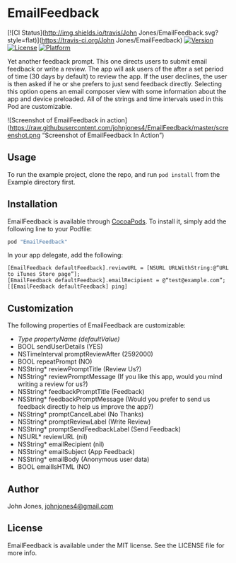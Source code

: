 # EmailFeedback

[![CI Status](http://img.shields.io/travis/John Jones/EmailFeedback.svg?style=flat)](https://travis-ci.org/John Jones/EmailFeedback)
[![Version](https://img.shields.io/cocoapods/v/EmailFeedback.svg?style=flat)](http://cocoapods.org/pods/EmailFeedback)
[![License](https://img.shields.io/cocoapods/l/EmailFeedback.svg?style=flat)](http://cocoapods.org/pods/EmailFeedback)
[![Platform](https://img.shields.io/cocoapods/p/EmailFeedback.svg?style=flat)](http://cocoapods.org/pods/EmailFeedback)

Yet another feedback prompt. This one directs users to submit email feedback or write a review. The app will ask users of the after a set period of time (30 days by default) to review the app. If the user declines, the user is then asked if he or she prefers to just send feedback directly. Selecting this option opens an email composer view with some information about the app and device preloaded. All of the strings and time intervals used in this Pod are customizable.

![Screenshot of EmailFeedback in action](https://raw.githubusercontent.com/johnjones4/EmailFeedback/master/screenshot.png “Screenshot of EmailFeedback In Action”)

## Usage

To run the example project, clone the repo, and run `pod install` from the Example directory first.

## Installation

EmailFeedback is available through [CocoaPods](http://cocoapods.org). To install
it, simply add the following line to your Podfile:

```ruby
pod "EmailFeedback"
```

In your app delegate, add the following:

```
[EmailFeedback defaultFeedback].reviewURL = [NSURL URLWithString:@“URL to iTunes Store page”];
[EmailFeedback defaultFeedback].emailRecipient = @“test@example.com”;
[[EmailFeedback defaultFeedback] ping]
```

## Customization

The following properties of EmailFeedback are customizable: 

* *Type propertyName (defaultValue)*
* BOOL sendUserDetails (YES)
* NSTimeInterval promptReviewAfter (2592000)
* BOOL repeatPrompt (NO)
* NSString* reviewPromptTitle (Review Us?)
* NSString* reviewPromptMessage (If you like this app, would you mind writing a review for us?)
* NSString* feedbackPromptTitle (Feedback)
* NSString* feedbackPromptMessage (Would you prefer to send us feedback directly to help us improve the app?)
* NSString* promptCancelLabel (No Thanks)
* NSString* promptReviewLabel (Write Review)
* NSString* promptSendFeedbackLabel (Send Feedback)
* NSURL* reviewURL (nil)
* NSString* emailRecipient (nil)
* NSString* emailSubject (App Feedback)
* NSString* emailBody (Anonymous user data)
* BOOL emailIsHTML (NO)

## Author

John Jones, johnjones4@gmail.com

## License

EmailFeedback is available under the MIT license. See the LICENSE file for more info.
